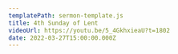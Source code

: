 ```yaml
---
templatePath: sermon-template.js
title: 4th Sunday of Lent
videoUrl: https://youtu.be/5_4GkhxieaU?t=1802
date: 2022-03-27T15:00:00.000Z
---
```

